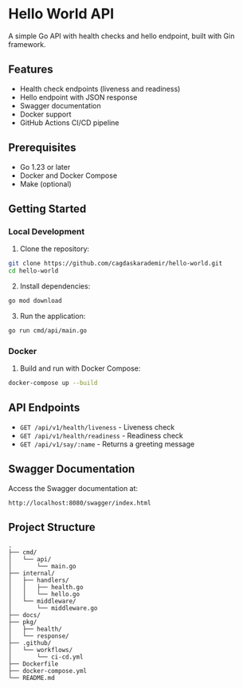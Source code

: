 # Hello World API

A simple Go API with health checks and hello endpoint, built with Gin framework.

## Features

- Health check endpoints (liveness and readiness)
- Hello endpoint with JSON response
- Swagger documentation
- Docker support
- GitHub Actions CI/CD pipeline

## Prerequisites

- Go 1.23 or later
- Docker and Docker Compose
- Make (optional)

## Getting Started

### Local Development

1. Clone the repository:

```bash
git clone https://github.com/cagdaskarademir/hello-world.git
cd hello-world
```

2. Install dependencies:

```bash
go mod download
```

3. Run the application:

```bash
go run cmd/api/main.go
```

### Docker

1. Build and run with Docker Compose:

```bash
docker-compose up --build
```

## API Endpoints

- `GET /api/v1/health/liveness` - Liveness check
- `GET /api/v1/health/readiness` - Readiness check
- `GET /api/v1/say/:name` - Returns a greeting message

## Swagger Documentation

Access the Swagger documentation at:

```
http://localhost:8080/swagger/index.html
```

## Project Structure

```
.
├── cmd/
│   └── api/
│       └── main.go
├── internal/
│   ├── handlers/
│   │   ├── health.go
│   │   └── hello.go
│   └── middleware/
│       └── middleware.go
├── docs/
├── pkg/
│   ├── health/
│   └── response/
├── .github/
│   └── workflows/
│       └── ci-cd.yml
├── Dockerfile
├── docker-compose.yml
└── README.md
```
